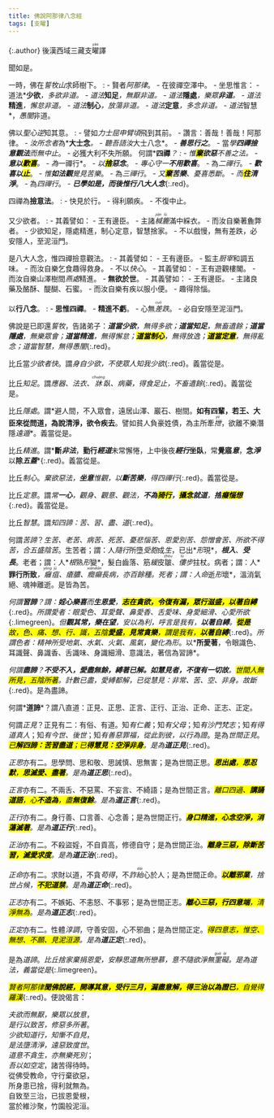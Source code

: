 ```yaml
---
title: 佛說阿那律八念經
tags: [支曜]
---
```


{:.author}
後漢西域三藏支<ruby>曜<rt>yào</rt></ruby>譯

聞如是。

一時，佛在*誓牧山*求師樹下。
: - 賢者*阿那律*。
    - 在彼禪空澤中。
	  - 坐思惟言：
	    - 道法*<b>少欲</b>*，*多欲*非道。
		  - 道法*<b>知足</b>*，*無厭*非道。
		    - 道法*<b>隱處</b>*，*樂眾<b>非道</b>*。
			  - 道法*<b>精進</b>*，*懈怠*非道。
			    - 道法*<b>制心</b>*，*放蕩*非道。
				  - 道法*<b>定意</b>*，*多念*非道。
				    - 道法*智慧*，*愚闇*非道。

佛以*聖心*<dfn title="预测、揣度。">逆</dfn>知其意。
: - 譬如*力士屈申臂頃*飛到其前。
    - 讚言：善哉！善哉！阿那律。
	  - *汝所念者*為*<b>大士念</b>*。
	    - 聽吾語汝*大士八念*。
		  - *<b>善思行之</b>*。
		    - 當*學<b>四禪撿意觀法</b>*而*無中止*。
			  - 必獲大利不失所願。
何謂*<b>四禪</b>*？
: - *惟<b><mark>棄</mark>欲惡</b>不善之法*。
    - *<b><i>意</i>以<mark>歡喜</mark></b>*。
	  - 為*一禪行*。
	    - *以<b><mark>捨</mark>惡念</b>*。
		  - *專心守一<b>不用<i>歡喜</i></b>*。
		    - 為*二禪行*。
			  - *<b>歡喜以<mark>止</mark></b>*。
			    - *惟<b>如法觀</b>覺見苦樂*。
				  - 為*三禪行*。
				    - *又<b><mark>棄</mark>苦樂</b>、憂喜悉斷*。
					  - *而<b><mark>住</mark>清淨</b>*。
					    - 為*四禪行*。
						  - *<b>已學如是，而後惟行<i>八大人念</i></b>*{:.red}。

四禪為<b>撿意法</b>。
: - 快見於行。
    - 得利願疾。
	  - 不復中止。
	  
又少欲者。
: - 其義譬如：
    - 王有邊臣。
	  - 主諸<dfn title="泛指杯、箧（qiè）等容器。"><ruby>椷<rt>jiān</rt></ruby></dfn><dfn title="竹编的盛器。"><ruby>簏<rt>lù</rt></ruby></dfn>滿中綵衣。
	    - 而汝自樂著麁弊者。
		  - 少欲知足，隱處精進，制心定意，智慧捨家。
		    - 不以戲慢，無有差跌，必安隱人，至泥洹門。
			  
是八大人念，惟四禪撿意觀法。
: - 其義譬如：
    - 王有邊臣。
	  - 監主<dfn title="掌管膳食之小吏。">厨宰</dfn>和調五味。
	    - 而汝自樂乞食趣得救身。
		  - 不以<dfn title="犹称心。谓感到满足或畅快。">快心</dfn>。
		    - 其義譬如：
			  - 王有遊觀樓閣。
			    - 而汝自樂山澤樹間<dfn title="闲居。亦谓居处、安息的处所。">燕處</dfn>精進。
				  - <b>無欲於世</b>。
				    - 其義譬如：
					  - 王有邊臣。
					    - 主諸良藥及酪酥、醍醐、石蜜。
						  - 而汝自樂有疾以服小便。
						    - 趣得除惱。
							
以<b>行八念</b>。
: - <b>思惟四禪</b>。
    - <b>精進不虧</b>。
	  - 心無<dfn title="喻失误。"><ruby>差<rt>cuō</rt></ruby>跌</dfn>。
	    - 必自安隱至泥洹門。

佛說是已即還*誓牧*，告諸弟子：*<b>道當<i>少欲</i></b>，無得多欲；<b>道當<i>知足</i></b>，無畜遺餘；<b>道當<i>隱處</i></b>，無樂眾會；<b>道當<i>精進</i></b>，無得懈怠；<mark><b>道當<i>制心</i></b></mark>，無得放逸；<mark><b>道當<i>定意</i></b></mark>，無得亂念；道當智慧，無得愚闇*{:.red}。

比丘當*少欲者<dfn title="愉悦，舒适，畅快。">快</dfn>*。謂*身自少欲，不使眾人知我少欲*{:.red}。義當從是。

比丘*知足*。謂*應器、法衣、<ruby>牀<rt>chuáng</rt></ruby>臥、病藥，得食足止，不畜遺餘*{:.red}。義當從是。

比丘*隱處*。謂*<span class="red">避人間，不入眾會，遠居山澤、巖石、樹間。<b>如有四輩，若王、大臣來從問道，為說清淨，欲令疾去</b></span>。譬如貧人負豪姓債，為主所牽<dfn title="拉。"><ruby>抴<rt>yè</rt></ruby></dfn>，欲離不樂潛隱<dfn title="逃往远处。">遠遁</dfn>*。義當從是。

比丘*精進*。謂*<b>斷<i>非法</i></b>，<b>勤行<i>經道</i></b>未常懈惓，上中後夜<b><i>經行</i>坐臥</b>，常<b>覺寤<i>意</i></b>，<b>念<i>淨</i></b>以<b>除<i>五蓋</i></b>*{:.red}。義當從是。

比丘*制心*。*棄欲惡法，<b>坐<i>意</i></b>惟<i>觀</i>，以<b>斷<i>苦樂</i></b>，得四禪行*{:.red}。義當從是。

比丘*定意*。謂*常<b>一心</b>，觀身、觀意、觀法，<b>不為<mark>猗<i>行</i></mark>，<mark>攝<i>念</i></mark>就<i>道</i></b>，<b>捨<mark><i>癡</i><i>惱</i>想</mark></b>*{:.red}。義當從是。

比丘*智慧*。謂*知四諦：苦、習、盡、道*{:.red}。

何謂*苦諦*？*生苦、老苦、病苦、死苦、憂悲惱苦、恩愛別苦、怨憎會苦、所欲不得苦，合五盛陰苦*。生苦者；謂：人*隨行*所墮*受胞*成*生*，已出*<i>形</i>現*，*<b><i>根</i>入</b>*、*<b><i>受</i>長</b>*。老者；謂：人*<i>根</i>熟<i>形</i>變*，髮白齒落、筋<dfn title="疏松，柔软。">緩</dfn>皮<ruby>皺<rt>zhòu</rt></ruby>、<dfn title="弯下身子走路。"><ruby>僂<rt>lǚ</rt></ruby>步</dfn>拄杖。病者；謂：人*<b>罪行所致</b>*，<dfn title="毒疮名。"><ruby>癰<rt>yōng</rt>疽<rt>jū</rt></ruby></dfn>、瘡膿、<dfn title="癫痫。"><ruby>癎<rt>xián</rt></ruby></dfn><dfn title="精神错乱。"><ruby>癲<rt>diān</rt></ruby></dfn>長病，亦百餘種。死者；謂：人*<i>命</i>逝<i>形</i>壞*，溫消氣絕、魂神離逝。是皆為苦。

*何謂<b>習諦</b>？謂：<b>婬心樂喜</b>而<b>生恩愛</b>，<mark><b><i>志</i>在貪欲，令復<i>有漏</i>，眾行滋盛，以<i>著</i>自縛</b></mark>*{:.red}。*所謂愛者：眼愛色、耳愛聲、鼻愛香、舌愛味、身愛細滑、心愛所欲*{:.limegreen}。*但<b><i>觀</i>其<i>常</i>，<i>樂</i>在<i>望</i></b>，安以為利，呼言是我有，<b>以著自縛</b>。<mark><b>從<i>是</i></b>故，色、痛、想、行、識，五陰<b><i>愛</i>盛</b>，<b>見<i>常</i>貪樂</b>，謂是我有，<b>以<i>著</i>自縛</b></mark>*{:.red}。*所謂色者：精神所受地氣、水氣、火氣、風氣，變化為形*。以*<b>所愛著</b>，令眼識色、耳識聲、鼻識香、舌識味、身識細滑、意識法，著信為習諦*。

*何謂<b>盡諦</b>？<b>不<i>受</i>不<i>入</i>，<i>愛</i>盡無餘，<i>縛著</i>已解。如<b><i>慧見</i>者</b>，不復有一切故</b>。<mark>世間人無所見，<i>五陰</i>所<i>著</i></mark>。計數已盡，愛縛都解，已從慧見：非常、苦、空、非身。故斷*{:.red}。是為盡諦。

何謂*<b>道諦</b>*？謂八直道：正見、正思、正言、正行、正治、正命、正志、正定。

何謂*正見*？正見有二：有俗、有道。知*有仁義*；知*有父母*；知*有沙門梵志*；知*有得道真人*；知*有今世、後世*；知*有善惡罪福，從此到彼，以行為證*。是為*世間正見*。*<mark>已<b><i>解</i>四諦：苦習盡道</b>；已<b><i>得</i>慧見：空淨非身</b></mark>。是為<b>道正見</b>*{:.red}。

*正思*亦有二。思學問、思和敬、思誡慎、思無害；是為世間正思。*<mark><b>思<i>出處</i></b>，<b>思<i>忍默</i></b>，<b>思滅<i>愛</i>、盡<i>著</i></b></mark>。是為<b>道正思</b>*{:.red}。

*正言*亦有二。不兩舌、不惡罵、不妄言、不綺語；是為世間正言。*<mark>離口四過、<b>講誦<i>道語</i></b>，心<b>不<i>造為</i></b>，<i>盡</i><b>無復<i>餘</i></b></mark>。是為<b>道正言</b>*{:.red}。

*正行*亦有二。身行善、口言善、心念善；是為世間正行。*<mark><b>身口精進，心念<i>空淨</i>，消蕩滅<i>著</i></b></mark>。是為<b>道正行</b>*{:.red}。

*正治*亦有二。不殺盜婬，不自貢高，修德自守；是為世間正治。*<mark><b>離身三惡，除斷<i>苦習</i>，滅愛求度</b></mark>。是為<b>道正治</b>*{:.red}。

*正命*亦有二。求財以道，不貪<dfn title="不当得而得。">苟得</dfn>，不<dfn title="欺诈谎骗。">詐<ruby>紿<rt>dài</rt></ruby></dfn>心於人；是為世間正命。*<mark><b>以離邪業</b></mark>，捨世<dfn title="视天象变化以附会人事，预言吉凶。">占候</dfn>，<mark><b>不犯道禁</b></mark>。是為<b>道正命</b>*{:.red}。

*正志*亦有二。不嫉妬、不恚怒、不事邪；是為世間正志。*<mark><b>離心三惡，行四意端</b>，清淨無為</mark>。是為<b>道正志</b>*{:.red}。

*正定*亦有二。性體<dfn title="质朴调柔之意。">淳調</dfn>，守善安固，心不邪曲；是為世間正定。*<mark>得四意志，惟空、無想、不願、見泥洹源</mark>。是為<b>道正定</b>*{:.red}。

是為*道諦*。*比丘捨家棄捐恩愛，安靜思道無所戀慕，意不隨欲淨無<ruby>罣<rt>guà</rt>礙<rt>ài</rt></ruby>。是為道法，義當從是*{:.limegreen}。

*<mark>賢者阿那律<b>聞佛說經，開導其意，受行三月，漏盡意解，得三治以為證已</b>，自覺得羅漢</mark>*{:.red}。便說偈言：

*夫欲而無厭，樂眾以放意*，\
*是行以致苦，修惡多所著*。\
*少欲知道行，知慚不自見*，\
*是法墮清淨，遠惡致度世*。\
*道意不貪生，亦無樂死別*；\
*吾以如空定*，諸苦得待時。\
從佛受教命，守行棄欲惡，\
所身患已捨，得利就無為。\
自致至三治，已拔恩愛根，\
當於維沙聚，竹園般泥洹。
